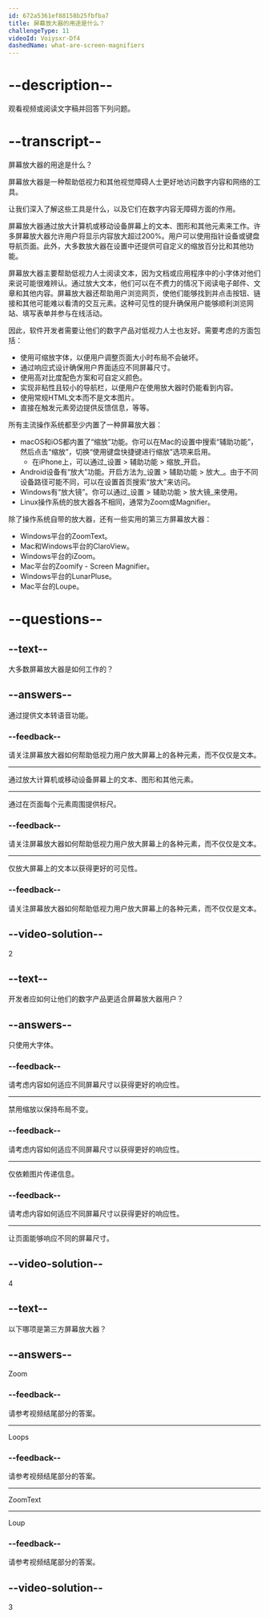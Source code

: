 ```yaml
---
id: 672a5361ef88158b25fbfba7
title: 屏幕放大器的用途是什么？
challengeType: 11
videoId: Voiysxr-Df4
dashedName: what-are-screen-magnifiers
---
```


# --description--

观看视频或阅读文字稿并回答下列问题。

# --transcript--

屏幕放大器的用途是什么？

屏幕放大器是一种帮助低视力和其他视觉障碍人士更好地访问数字内容和网络的工具。

让我们深入了解这些工具是什么，以及它们在数字内容无障碍方面的作用。

屏幕放大器通过放大计算机或移动设备屏幕上的文本、图形和其他元素来工作。许多屏幕放大器允许用户将显示内容放大超过200%。用户可以使用指针设备或键盘导航页面。此外，大多数放大器在设置中还提供可自定义的缩放百分比和其他功能。

屏幕放大器主要帮助低视力人士阅读文本，因为文档或应用程序中的小字体对他们来说可能很难辨认。通过放大文本，他们可以在不费力的情况下阅读电子邮件、文章和其他内容。屏幕放大器还帮助用户浏览网页，使他们能够找到并点击按钮、链接和其他可能难以看清的交互元素。这种可见性的提升确保用户能够顺利浏览网站、填写表单并参与在线活动。

因此，软件开发者需要让他们的数字产品对低视力人士也友好。需要考虑的方面包括：

- 使用可缩放字体，以便用户调整页面大小时布局不会破坏。
- 通过响应式设计确保用户界面适应不同屏幕尺寸。
- 使用高对比度配色方案和可自定义颜色。
- 实现非粘性且较小的导航栏，以便用户在使用放大器时仍能看到内容。
- 使用常规HTML文本而不是文本图片。
- 直接在触发元素旁边提供反馈信息，等等。

所有主流操作系统都至少内置了一种屏幕放大器：

- macOS和iOS都内置了“缩放”功能。你可以在Mac的设置中搜索“辅助功能”，然后点击“缩放”，切换“使用键盘快捷键进行缩放”选项来启用。
  - 在iPhone上，可以通过_设置 > 辅助功能 > 缩放_开启。
- Android设备有“放大”功能。开启方法为_设置 > 辅助功能 > 放大_。由于不同设备路径可能不同，可以在设置首页搜索“放大”来访问。
- Windows有“放大镜”。你可以通过_设置 > 辅助功能 > 放大镜_来使用。
- Linux操作系统的放大器各不相同，通常为Zoom或Magnifier。

除了操作系统自带的放大器，还有一些实用的第三方屏幕放大器：

- Windows平台的ZoomText。
- Mac和Windows平台的ClaroView。
- Windows平台的iZoom。
- Mac平台的Zoomify - Screen Magnifier。
- Windows平台的LunarPluse。
- Mac平台的Loupe。

# --questions--

## --text--

大多数屏幕放大器是如何工作的？

## --answers--

通过提供文本转语音功能。

### --feedback--

请关注屏幕放大器如何帮助低视力用户放大屏幕上的各种元素，而不仅仅是文本。

---

通过放大计算机或移动设备屏幕上的文本、图形和其他元素。

---

通过在页面每个元素周围提供标尺。

### --feedback--

请关注屏幕放大器如何帮助低视力用户放大屏幕上的各种元素，而不仅仅是文本。

---

仅放大屏幕上的文本以获得更好的可见性。

### --feedback--

请关注屏幕放大器如何帮助低视力用户放大屏幕上的各种元素，而不仅仅是文本。

## --video-solution--

2

## --text--

开发者应如何让他们的数字产品更适合屏幕放大器用户？

## --answers--

只使用大字体。

### --feedback--

请考虑内容如何适应不同屏幕尺寸以获得更好的响应性。

---

禁用缩放以保持布局不变。

### --feedback--

请考虑内容如何适应不同屏幕尺寸以获得更好的响应性。

---

仅依赖图片传递信息。

### --feedback--

请考虑内容如何适应不同屏幕尺寸以获得更好的响应性。

---

让页面能够响应不同的屏幕尺寸。

## --video-solution--

4

## --text--

以下哪项是第三方屏幕放大器？

## --answers--

Zoom

### --feedback--

请参考视频结尾部分的答案。

---

Loops

### --feedback--

请参考视频结尾部分的答案。

---

ZoomText

---

Loup

### --feedback--

请参考视频结尾部分的答案。

## --video-solution--

3

